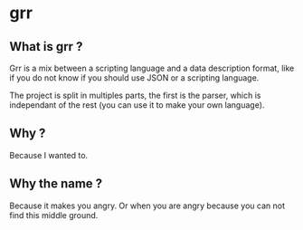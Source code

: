 # grr

## What is grr ?

Grr is a mix between a scripting language and a data description format, like if you do not know if you should use JSON or a scripting language.

The project is split in multiples parts, the first is the parser, which is independant of the rest (you can use it to make your own language).

## Why ?

Because I wanted to.

## Why the name ?

Because it makes you angry. Or when you are angry because you can not find this middle ground.